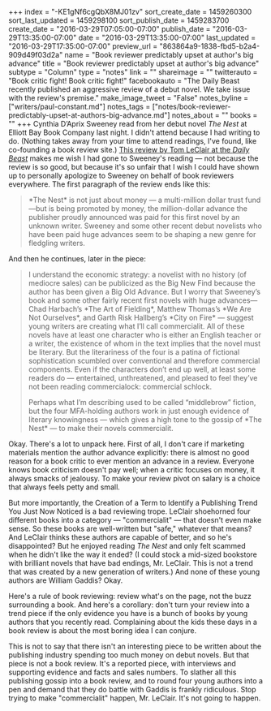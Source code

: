 +++
index = "-KE1gNf6cgQbX8MJ01zv"
sort_create_date = 1459260300
sort_last_updated = 1459298100
sort_publish_date = 1459283700
create_date = "2016-03-29T07:05:00-07:00"
publish_date = "2016-03-29T13:35:00-07:00"
date = "2016-03-29T13:35:00-07:00"
last_updated = "2016-03-29T17:35:00-07:00"
preview_url = "863864a9-1838-fbd5-b2a4-909d49f03d2a"
name = "Book reviewer predictably upset at author's big advance"
title = "Book reviewer predictably upset at author's big advance"
subtype = "Column"
type = "notes"
link = ""
shareimage = ""
twitterauto = "Book critic fight! Book critic fight!"
facebookauto = "The Daily Beast recently published an aggressive review of a debut novel. We take issue with the review's premise."
make_image_tweet = "False"
notes_byline = ["writers/paul-constant.md"]
notes_tags = ["notes/book-reviewer-predictably-upset-at-authors-big-advance.md"]
notes_about = ""
books = ""
+++
Cynthia D’Aprix Sweeney read from her debut novel *The Nest* at Elliott Bay Book Company last night. I didn't attend because I had writing to do. (Nothing takes away from your time to attend readings, I've found, like co-founding a book review site.) [This review by Tom LeClair at the *Daily Beast*](http://www.thedailybeast.com/articles/2016/03/27/will-commercialit-ruin-great-fiction.html) makes me wish I had gone to Sweeney's reading — not because the review is so good, but because it's so unfair that I wish I could have shown up to personally apologize to Sweeney on behalf of book reviewers everywhere. The first paragraph of the review ends like this:

<blockquote>*The Nest* is not just about money — a multi-million dollar trust fund—but is being promoted by money, the million-dollar advance the publisher proudly announced was paid for this first novel by an unknown writer. Sweeney and some other recent debut novelists who have been paid huge advances seem to be shaping a new genre for fledgling writers.</blockquote>

And then he continues, later in the piece:

<blockquote><p>I understand the economic strategy: a novelist with no history (of mediocre sales) can be publicized as the Big New Find because the author has been given a Big Old Advance. But I worry that Sweeney’s book and some other fairly recent first novels with huge advances—Chad Harbach’s *The Art of Fielding*, Matthew Thomas’s *We Are Not Ourselves*, and Garth Risk Hallberg’s *City on Fire* — suggest young writers are creating what I’ll call commercialit. All of these novels have at least one character who is either an English teacher or a writer, the existence of whom in the text implies that the novel must be literary. But the literariness of the four is a patina of fictional sophistication scumbled over conventional and therefore commercial components. Even if the characters don’t end up well, at least some readers do — entertained, unthreatened, and pleased to feel they’ve not been reading commercialock: commercial schlock.</p>

<p>Perhaps what I’m describing used to be called “middlebrow” fiction, but the four MFA-holding authors work in just enough evidence of literary knowingness — which gives a high tone to the gossip of *The Nest* — to make their novels commercialit.</p></blockquote>

Okay. There's a lot to unpack here. First of all, I don't care if marketing materials mention the author advance explicitly: there is almost no good reason for a book critic to ever mention an advance in a review. Everyone knows book criticism doesn't pay well; when a critic focuses on money, it always smacks of jealousy. To make your review pivot on salary is a choice that always feels petty and small.

But more importantly, the Creation of a Term to Identify a Publishing Trend You Just Now Noticed is a bad reviewing trope. LeClair shoehorned four different books into a category — "commercialit" — that doesn't even make sense. So these books are well-written but "safe," whatever that means? And LeClair thinks these authors are capable of better, and so he's disappointed? But he enjoyed reading *The Nest* and only felt scammed when he didn't like the way it ended? (I could stock a mid-sized bookstore with brilliant novels that have bad endings, Mr. LeClair. This is not a trend that was created by a new generation of writers.) And none of these young authors are William Gaddis? Okay.

Here's a rule of book reviewing: review what's on the page, not the buzz surrounding a book. And here's a corollary: don't turn your review into a trend piece if the only evidence you have is a bunch of books by young authors that you recently read. Complaining about the kids these days in a book review is about the most boring idea I can conjure. 

This is not to say that there isn't an interesting piece to be written about the publishing industry spending too much money on debut novels. But that piece is not a book review. It's a reported piece, with interviews and supporting evidence and facts and sales numbers. To slather all this publishing gossip into a book review, and to round four young authors into a pen and demand that they do battle with Gaddis is frankly ridiculous. Stop trying to make "commercialit" happen, Mr. LeClair. It's not going to happen.